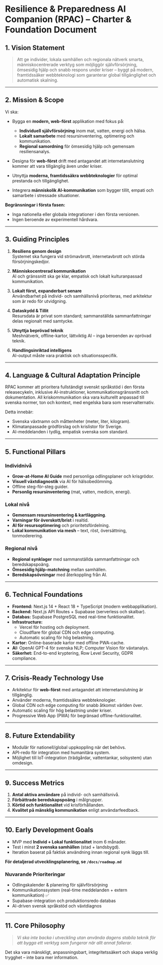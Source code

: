# Resilience & Preparedness AI Companion (RPAC) – Charter & Foundation Document

## 1. Vision Statement

> Att ge individer, lokala samhällen och regionala nätverk smarta, människocentrerade verktyg som möjliggör självförsörjning, ömsesidig hjälp och snabb respons under kriser – byggt på modern, framtidssäker webbteknologi som garanterar global tillgänglighet och automatisk skalning.

---

## 2. Mission & Scope

Vi ska:

- Bygga en **modern, web-först** applikation med fokus på:
  - **Individuell självförsörjning** inom mat, vatten, energi och hälsa.
  - **Lokalt samarbete** med resursinventering, optimering och kommunikation.
  - **Regional samordning** för ömsesidig hjälp och gemensam resiliensanalys.

- Designa för **web-först** drift med antagandet att internetanslutning kommer att vara tillgänglig även under kriser.

- Utnyttja **moderna, framtidssäkra webbteknologier** för optimal prestanda och tillgänglighet.

- Integrera **människolik AI-kommunikation** som bygger tillit, empati och samarbete i stressade situationer.

**Begränsningar i första fasen:**

- Inga nationella eller globala integrationer i den första versionen.
- Ingen beroende av experimentell hårdvara.

---

## 3. Guiding Principles

1. **Resiliens genom design**  
   Systemet ska fungera vid strömavbrott, internetavbrott och störda försörjningskedjor.

2. **Människocentrerad kommunikation**  
   AI och gränssnitt ska ge klar, empatisk och lokalt kulturanpassad kommunikation.

3. **Lokalt först, expanderbart senare**  
   Användbarhet på individ- och samhällsnivå prioriteras, med arkitektur som är redo för utvidgning.

4. **Dataskydd & Tillit**  
   Resursdata är privat som standard; sammanställda sammanfattningar delas regionalt med samtycke.

5. **Utnyttja beprövad teknik**  
   Meshnätverk, offline-kartor, lättviktig AI – inga beroenden av oprövad teknik.

6. **Handlingsinriktad intelligens**  
   AI-output måste vara praktisk och situationsspecifik.

---

## 4. Language & Cultural Adaptation Principle

RPAC kommer att prioritera fullständigt svenskt språkstöd i den första releasecykeln, inklusive AI-instruktioner, kommunikationsgränssnitt och dokumentation. All kriskommunikation ska vara kulturellt anpassad till svenska normer, ton och kontext, med engelska bara som reservalternativ.

Detta innebär:

- Svenska växtnamn och måttenheter (meter, liter, kilogram).
- Klimatanpassade grödförslag och krislistor för Sverige.
- AI-meddelanden i tydlig, empatisk svenska som standard.

---

## 5. Functional Pillars

### Individnivå

- **Grow-at-Home AI Guide** med personliga odlingsplaner och krisgrödor.
- **Visuell växtdiagnostik** via AI för hälsobedömning.
- Offline steg-för-steg guider.
- **Personlig resursinventering** (mat, vatten, medicin, energi).

### Lokal nivå

- **Gemensam resursinventering & kartläggning**.
- **Varningar för överskott/brist** i realtid.
- **AI för resursoptimering** och prioritetsfördelning.
- **Lokal kommunikation via mesh** – text, röst, översättning, tonmoderering.

### Regional nivå

- **Regional synklager** med sammanställda sammanfattningar och beredskapspoäng.
- **Ömsesidig hjälp-matchning** mellan samhällen.
- **Beredskapsövningar** med återkoppling från AI.

---

## 6. Technical Foundations

- **Frontend:** Next.js 14 + React 18 + TypeScript (modern webbapplikation).
- **Backend:** Next.js API Routes + Supabase (serverless och skalbar).
- **Databas:** Supabase PostgreSQL med real-time funktionalitet.
- **Infrastructure:**  
  - Vercel för hosting och deployment.
  - Cloudflare för global CDN och edge computing.
  - Automatic scaling för hög belastning.
- **Kartor:** Online-baserade kartor med offline PWA-cache.
- **AI:** OpenAI GPT-4 för svenska NLP; Computer Vision för växtanalys.
- **Säkerhet:** End-to-end kryptering, Row Level Security, GDPR compliance.

---

## 7. Crisis-Ready Technology Use

- Arkitektur för **web-först** med antagandet att internetanslutning är tillgänglig.
- Använder moderna, framtidssäkra webbteknologier.
- Global CDN och edge computing för snabb åtkomst världen över.
- Automatic scaling för hög belastning under kriser.
- Progressive Web App (PWA) för begränsad offline-funktionalitet.

---

## 8. Future Extendability

- Modulär för nationell/global uppkoppling när det behövs.
- API-redo för integration med humanitära system.
- Möjlighet till IoT-integration (trädgårdar, vattentankar, solsystem) utan omdesign.

---

## 9. Success Metrics

1. **Antal aktiva användare** på individ- och samhällsnivå.
2. **Förbättrade beredskapspoäng** i målgrupper.
3. **Körtid och funktionalitet** vid krisförhållanden.
4. **Kvalitet på mänsklig kommunikation** enligt användarfeedback.

---

## 10. Early Development Goals

- MVP med **Individ + Lokal funktionalitet** inom 6 månader.
- Test i minst **2 svenska samhällen** (stad + landsbygd).
- Iteration baserat på faktisk användning innan regional synk läggs till.

**För detaljerad utvecklingsplanering, se `/docs/roadmap.md`**

### Nuvarande Prioriteringar
- Odlingskalender & planering för självförsörjning
- Kommunikationssystem (real-time meddelanden + extern kommunikation) ✅
- Supabase-integration och produktionsredo databas
- AI-driven svensk språkstöd och växtdiagnos

---

## 11. Core Philosophy

> _Vi ska inte backa i utveckling utan använda dagens stabila teknik för att bygga ett verktyg som fungerar när allt annat fallerar._

Det ska vara mänskligt, anpassningsbart, integritetssäkert och skapa verklig trygghet – inte bara mer information.